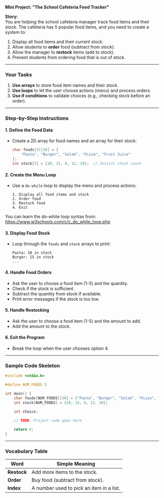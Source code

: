 **Mini Project: "The School Cafeteria Food Tracker"**  

**Story:**  
You are helping the school cafeteria manager track food items and their stock. The cafeteria has 5 popular food items, and you need to create a system to:  
1. Display all food items and their current stock.  
2. Allow students to **order** food (subtract from stock).  
3. Allow the manager to **restock** items (add to stock).  
4. Prevent students from ordering food that is out of stock.  

---

### **Your Tasks**  
1. **Use arrays** to store food item names and their stock.  
2. **Use loops** to let the user choose actions (menu) and process orders.  
3. **Use if conditions** to validate choices (e.g., checking stock before an order).  

---

### **Step-by-Step Instructions**  
#### **1. Define the Food Data**  
- Create a 2D array for food names and an array for their stock:  
  ```c  
  char foods[5][30] = {  
      "Pasta", "Burger", "Salad", "Pizza", "Fruit Juice"  
  };  
  int stock[5] = {10, 15, 8, 12, 20};  // Initial stock count  
  ```  

#### **2. Create the Menu Loop**  
- Use a `do-while` loop to display the menu and process actions:  
  ```  
  1. Display all food items and stock  
  2. Order food  
  3. Restock food  
  4. Exit  
  ```  
  
You can learn the do-white loop syntax from: https://www.w3schools.com/c/c_do_while_loop.php

#### **3. Display Food Stock**  
- Loop through the `foods` and `stock` arrays to print:  
  ```  
  Pasta: 10 in stock  
  Burger: 15 in stock  
  ...  
  ```  

#### **4. Handle Food Orders**  
- Ask the user to choose a food item (1-5) and the quantity.  
- Check if the stock is sufficient.  
- Subtract the quantity from stock if available.  
- Print error messages if the stock is too low.  

#### **5. Handle Restocking**  
- Ask the user to choose a food item (1-5) and the amount to add.  
- Add the amount to the stock.  

#### **6. Exit the Program**  
- Break the loop when the user chooses option 4.  

---

### **Sample Code Skeleton**  
```c  
#include <stdio.h>  

#define NUM_FOODS 5  

int main() {  
    char foods[NUM_FOODS][30] = {"Pasta", "Burger", "Salad", "Pizza", "Fruit Juice"};  
    int stock[NUM_FOODS] = {10, 15, 8, 12, 20};  

    int choice;
	
	// TODO: Project code goes here

    return 0;  
}  
```  

---

### **Vocabulary Table**  
| Word       | Simple Meaning                          |  
|------------|-----------------------------------------|  
| **Restock** | Add more items to the stock.           |  
| **Order**   | Buy food (subtract from stock).         |  
| **Index**   | A number used to pick an item in a list. |  